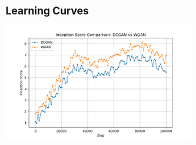 # Learning Curves

![alt text](https://github.com/DhirajRouniyar/AI_Accelerated-Integrated/blob/main/GAN_Image%20Generation/Inception_score.png)
